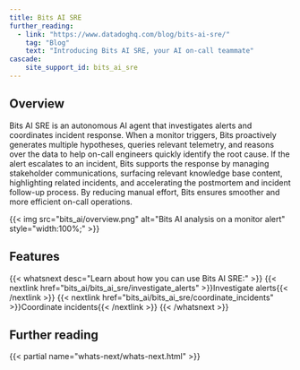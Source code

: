 ```yaml
---
title: Bits AI SRE
further_reading:
  - link: "https://www.datadoghq.com/blog/bits-ai-sre/"
    tag: "Blog"
    text: "Introducing Bits AI SRE, your AI on-call teammate"
cascade:
    site_support_id: bits_ai_sre
---
```


## Overview

Bits AI SRE is an autonomous AI agent that investigates alerts and coordinates incident response. When a monitor triggers, Bits proactively generates multiple hypotheses, queries relevant telemetry, and reasons over the data to help on-call engineers quickly identify the root cause. If the alert escalates to an incident, Bits supports the response by managing stakeholder communications, surfacing relevant knowledge base content, highlighting related incidents, and accelerating the postmortem and incident follow-up process. By reducing manual effort, Bits ensures smoother and more efficient on-call operations.

{{< img src="bits_ai/overview.png" alt="Bits AI analysis on a monitor alert" style="width:100%;" >}}

## Features

{{< whatsnext desc="Learn about how you can use Bits AI SRE:" >}}
   {{< nextlink href="bits_ai/bits_ai_sre/investigate_alerts" >}}Investigate alerts{{< /nextlink >}}
   {{< nextlink href="bits_ai/bits_ai_sre/coordinate_incidents" >}}Coordinate incidents{{< /nextlink >}}
{{< /whatsnext >}}

## Further reading

{{< partial name="whats-next/whats-next.html" >}}